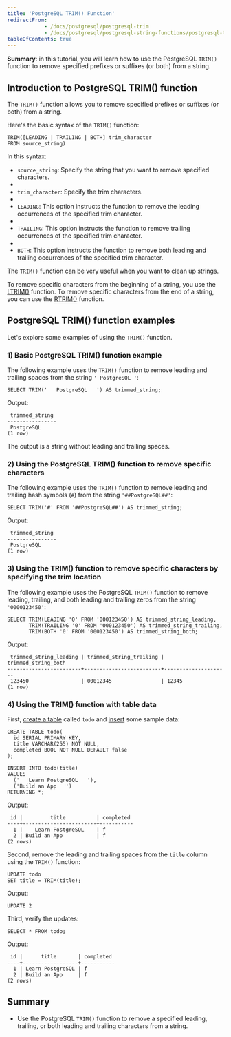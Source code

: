 ```yaml
---
title: 'PostgreSQL TRIM() Function'
redirectFrom:
            - /docs/postgresql/postgresql-trim 
            - /docs/postgresql/postgresql-string-functions/postgresql-trim-function/
tableOfContents: true
---
```



**Summary**: in this tutorial, you will learn how to use the PostgreSQL `TRIM()` function to remove specified prefixes or suffixes (or both) from a string.





## Introduction to PostgreSQL TRIM() function





The `TRIM()` function allows you to remove specified prefixes or suffixes (or both) from a string.





Here's the basic syntax of the `TRIM()` function:





```
TRIM([LEADING | TRAILING | BOTH] trim_character
FROM source_string)
```





In this syntax:





- `source_string`: Specify the string that you want to remove specified characters.
-
- `trim_character`: Specify the trim characters.
-
- `LEADING`: This option instructs the function to remove the leading occurrences of the specified trim character.
-
- `TRAILING`: This option instructs the function to remove trailing occurrences of the specified trim character.
-
- `BOTH`: This option instructs the function to remove both leading and trailing occurrences of the specified trim character.





The `TRIM()` function can be very useful when you want to clean up strings.





To remove specific characters from the beginning of a string, you use the [LTRIM()](https://www.postgresqltutorial.com/postgresql-string-functions/postgresql-ltrim/) function. To remove specific characters from the end of a string, you can use the [RTRIM()](https://www.postgresqltutorial.com/postgresql-string-functions/postgresql-rtrim/) function.





## PostgreSQL TRIM() function examples





Let's explore some examples of using the `TRIM()` function.





### 1) Basic PostgreSQL TRIM() function example





The following example uses the `TRIM()` function to remove leading and trailing spaces from the string `' PostgreSQL '`:





```
SELECT TRIM('   PostgreSQL   ') AS trimmed_string;
```





Output:





```
 trimmed_string
----------------
 PostgreSQL
(1 row)
```





The output is a string without leading and trailing spaces.





### 2) Using the PostgreSQL TRIM() function to remove specific characters





The following example uses the `TRIM()` function to remove leading and trailing hash symbols (`#`) from the string `'##PostgreSQL##'`:





```
SELECT TRIM('#' FROM '##PostgreSQL##') AS trimmed_string;
```





Output:





```
 trimmed_string
----------------
 PostgreSQL
(1 row)
```





### 3) Using the TRIM() function to remove specific characters by specifying the trim location





The following example uses the PostgreSQL `TRIM()` function to remove leading, trailing, and both leading and trailing zeros from the string `'0000123450'`:





```
SELECT TRIM(LEADING '0' FROM '000123450') AS trimmed_string_leading,
       TRIM(TRAILING '0' FROM '000123450') AS trimmed_string_trailing,
       TRIM(BOTH '0' FROM '000123450') AS trimmed_string_both;
```





Output:





```
 trimmed_string_leading | trimmed_string_trailing | trimmed_string_both
------------------------+-------------------------+---------------------
 123450                 | 00012345                | 12345
(1 row)
```





### 4) Using the TRIM() function with table data





First, [create a table](/docs/postgresql/postgresql-create-table/) called `todo` and [insert](https://www.postgresqltutorial.com/postgresql-tutorial/postgresql-insert) some sample data:





```
CREATE TABLE todo(
  id SERIAL PRIMARY KEY,
  title VARCHAR(255) NOT NULL,
  completed BOOL NOT NULL DEFAULT false
);

INSERT INTO todo(title)
VALUES
  ('   Learn PostgreSQL   '),
  ('Build an App   ')
RETURNING *;
```





Output:





```
 id |         title          | completed
----+------------------------+-----------
  1 |    Learn PostgreSQL    | f
  2 | Build an App           | f
(2 rows)
```





Second, remove the leading and trailing spaces from the `title` column using the `TRIM()` function:





```
UPDATE todo
SET title = TRIM(title);
```





Output:





```
UPDATE 2
```





Third, verify the updates:





```
SELECT * FROM todo;
```





Output:





```
 id |      title       | completed
----+------------------+-----------
  1 | Learn PostgreSQL | f
  2 | Build an App     | f
(2 rows)
```





## Summary





- Use the PostgreSQL `TRIM()` function to remove a specified leading, trailing, or both leading and trailing characters from a string.


